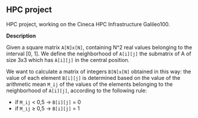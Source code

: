 ## HPC project

HPC project, working on the Cineca HPC Infrastructure Galileo100.

**Description** 

Given a square matrix `A[N]x[N]`, containing N^2 real values belonging to the interval [0, 1]. We define the neighborhood of `A[i][j]` the submatrix of A of size 3x3 which has `A[i][j]` in the central position.

We want to calculate a matrix of integers `B[N]x[N]` obtained in this way: the value of each element `B[i][j]` is determined based on the value of the arithmetic mean `M_ij` of the values of the elements belonging to the neighborhood of `A[i][j]`, according to the following rule:
- if `M_ij` < 0,5 →  `B[i][j]` = 0 
- if `M_ij` ≥ 0,5 →  `B[i][j]` = 1 
